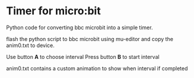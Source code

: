 # Timer for micro:bit
Python code for converting bbc microbit into a simple timer.

flash the python script to bbc microbit using mu-editor and copy the anim0.txt to device.

Use button __A__ to choose interval 
Press button __B__ to start interval

anim0.txt contains a custom animation to show when interval if completed


